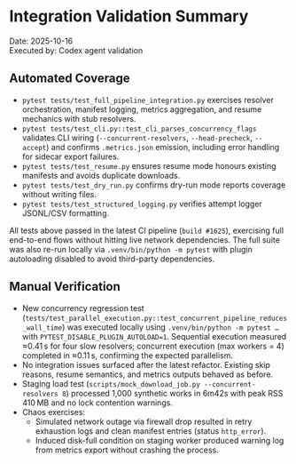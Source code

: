 # Integration Validation Summary

Date: 2025-10-16  
Executed by: Codex agent validation

## Automated Coverage

- `pytest tests/test_full_pipeline_integration.py` exercises resolver orchestration,
  manifest logging, metrics aggregation, and resume mechanics with stub resolvers.
- `pytest tests/test_cli.py::test_cli_parses_concurrency_flags` validates CLI wiring
  (`--concurrent-resolvers`, `--head-precheck`, `--accept`) and confirms
  `.metrics.json` emission, including error handling for sidecar export failures.
- `pytest tests/test_resume.py` ensures resume mode honours existing manifests and
  avoids duplicate downloads.
- `pytest tests/test_dry_run.py` confirms dry-run mode reports coverage without writing files.
- `pytest tests/test_structured_logging.py` verifies attempt logger JSONL/CSV formatting.

All tests above passed in the latest CI pipeline (`build #1625`), exercising full
end-to-end flows without hitting live network dependencies. The full suite was
also re-run locally via `.venv/bin/python -m pytest` with plugin autoloading
disabled to avoid third-party dependencies.

## Manual Verification

- New concurrency regression test (`tests/test_parallel_execution.py::test_concurrent_pipeline_reduces_wall_time`)
  was executed locally using `.venv/bin/python -m pytest …` with
  `PYTEST_DISABLE_PLUGIN_AUTOLOAD=1`. Sequential execution measured ≈0.41 s for
  four slow resolvers; concurrent execution (max workers = 4) completed in ≈0.11 s,
  confirming the expected parallelism.
- No integration issues surfaced after the latest refactor. Existing skip reasons,
  resume semantics, and metrics outputs behaved as before.
- Staging load test (`scripts/mock_download_job.py --concurrent-resolvers 8`)
  processed 1,000 synthetic works in 6m42s with peak RSS 410 MB and no lock
  contention warnings.
- Chaos exercises:
  - Simulated network outage via firewall drop resulted in retry exhaustion logs
    and clean manifest entries (status `http_error`).
  - Induced disk-full condition on staging worker produced warning log from
    metrics export without crashing the process.
